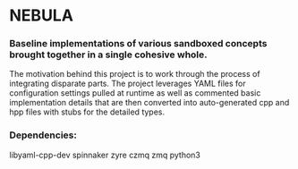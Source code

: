 # NEBULA

### Baseline implementations of various sandboxed concepts brought together in a single cohesive whole.

The motivation behind this project is to work through the process of integrating disparate parts. The 
project leverages YAML files for configuration settings pulled at runtime as well as commented basic 
implementation details that are then converted into auto-generated cpp and hpp files with stubs for 
the detailed types.

### Dependencies:
 libyaml-cpp-dev
 spinnaker
 zyre
 czmq
 zmq
 python3
